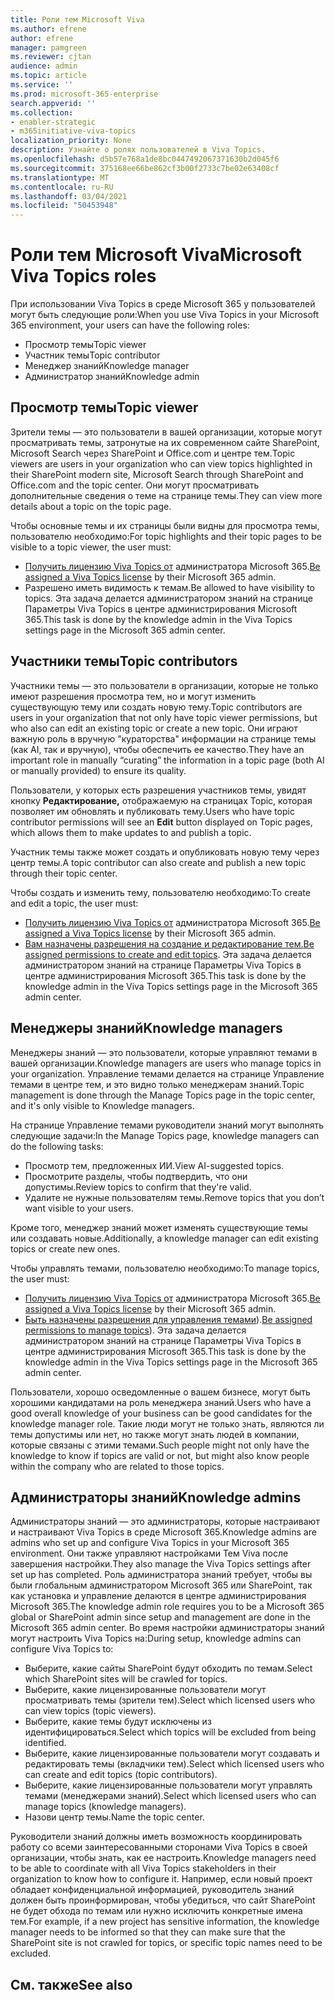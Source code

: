 ```yaml
---
title: Роли тем Microsoft Viva
ms.author: efrene
author: efrene
manager: pamgreen
ms.reviewer: cjtan
audience: admin
ms.topic: article
ms.service: ''
ms.prod: microsoft-365-enterprise
search.appverid: ''
ms.collection:
- enabler-strategic
- m365initiative-viva-topics
localization_priority: None
description: Узнайте о ролях пользователей в Viva Topics.
ms.openlocfilehash: d5b57e768a1de8bc0447492067371630b2d045f6
ms.sourcegitcommit: 375168ee66be862cf3b00f2733c7be02e63408cf
ms.translationtype: MT
ms.contentlocale: ru-RU
ms.lasthandoff: 03/04/2021
ms.locfileid: "50453948"
---
```

# <a name="microsoft-viva-topics-roles"></a><span data-ttu-id="ef1d1-103">Роли тем Microsoft Viva</span><span class="sxs-lookup"><span data-stu-id="ef1d1-103">Microsoft Viva Topics roles</span></span> 

<span data-ttu-id="ef1d1-104">При использовании Viva Topics в среде Microsoft 365 у пользователей могут быть следующие роли:</span><span class="sxs-lookup"><span data-stu-id="ef1d1-104">When you use Viva Topics in your Microsoft 365 environment, your users can have the following roles:</span></span>
-   <span data-ttu-id="ef1d1-105">Просмотр темы</span><span class="sxs-lookup"><span data-stu-id="ef1d1-105">Topic viewer</span></span>
-   <span data-ttu-id="ef1d1-106">Участник темы</span><span class="sxs-lookup"><span data-stu-id="ef1d1-106">Topic contributor</span></span>
-   <span data-ttu-id="ef1d1-107">Менеджер знаний</span><span class="sxs-lookup"><span data-stu-id="ef1d1-107">Knowledge manager</span></span>
-   <span data-ttu-id="ef1d1-108">Администратор знаний</span><span class="sxs-lookup"><span data-stu-id="ef1d1-108">Knowledge admin</span></span>

## <a name="topic-viewer"></a><span data-ttu-id="ef1d1-109">Просмотр темы</span><span class="sxs-lookup"><span data-stu-id="ef1d1-109">Topic viewer</span></span>

<span data-ttu-id="ef1d1-110">Зрители темы — это пользователи в вашей организации, которые могут просматривать темы, затронутые на их современном сайте SharePoint, Microsoft Search через SharePoint и Office.com и центре тем.</span><span class="sxs-lookup"><span data-stu-id="ef1d1-110">Topic viewers are users in your organization who can view topics highlighted in their SharePoint modern site, Microsoft Search through SharePoint and Office.com and the topic center.</span></span> <span data-ttu-id="ef1d1-111">Они могут просматривать дополнительные сведения о теме на странице темы.</span><span class="sxs-lookup"><span data-stu-id="ef1d1-111">They can view more details about a topic on the topic page.</span></span> 

<span data-ttu-id="ef1d1-112">Чтобы основные темы и их страницы были видны для просмотра темы, пользователю необходимо:</span><span class="sxs-lookup"><span data-stu-id="ef1d1-112">For topic highlights and their topic pages to be visible to a topic viewer, the user must:</span></span>
-   <span data-ttu-id="ef1d1-113">[Получить лицензию Viva Topics от](https://docs.microsoft.com/microsoft-365/knowledge/set-up-topic-experiences#assign-licenses) администратора Microsoft 365.</span><span class="sxs-lookup"><span data-stu-id="ef1d1-113">[Be assigned a Viva Topics license](https://docs.microsoft.com/microsoft-365/knowledge/set-up-topic-experiences#assign-licenses) by their Microsoft 365 admin.</span></span>
-   <span data-ttu-id="ef1d1-114">Разрешено иметь видимость к темам.</span><span class="sxs-lookup"><span data-stu-id="ef1d1-114">Be allowed to have visibility to topics.</span></span> <span data-ttu-id="ef1d1-115">Эта задача делается администратором знаний на странице Параметры Viva Topics в центре администрирования Microsoft 365.</span><span class="sxs-lookup"><span data-stu-id="ef1d1-115">This task is done by the knowledge admin in the Viva Topics settings page in the Microsoft 365 admin center.</span></span>


## <a name="topic-contributors"></a><span data-ttu-id="ef1d1-116">Участники темы</span><span class="sxs-lookup"><span data-stu-id="ef1d1-116">Topic contributors</span></span>

<span data-ttu-id="ef1d1-117">Участники темы — это пользователи в организации, которые не только имеют разрешения просмотра тем, но и могут изменить существующую тему или создать новую тему.</span><span class="sxs-lookup"><span data-stu-id="ef1d1-117">Topic contributors are users in your organization that not only have topic viewer permissions, but who also can edit an existing topic or create a new topic.</span></span> <span data-ttu-id="ef1d1-118">Они играют важную роль в вручную "кураторства" информации на странице темы (как AI, так и вручную), чтобы обеспечить ее качество.</span><span class="sxs-lookup"><span data-stu-id="ef1d1-118">They have an important role in manually “curating” the information in a topic page (both AI or manually provided) to ensure its quality.</span></span>

<span data-ttu-id="ef1d1-119">Пользователи, у которых есть разрешения участников темы, увидят кнопку **Редактирование,** отображаемую на страницах Topic, которая позволяет им обновлять и публиковать тему.</span><span class="sxs-lookup"><span data-stu-id="ef1d1-119">Users who have topic contributor permissions will see an **Edit** button displayed on Topic pages, which allows them to make updates to and publish a topic.</span></span>

<span data-ttu-id="ef1d1-120">Участник темы также может создать и опубликовать новую тему через центр темы.</span><span class="sxs-lookup"><span data-stu-id="ef1d1-120">A topic contributor can also create and publish a new topic through their topic center.</span></span>

<span data-ttu-id="ef1d1-121">Чтобы создать и изменить тему, пользователю необходимо:</span><span class="sxs-lookup"><span data-stu-id="ef1d1-121">To create and edit a topic, the user must:</span></span>

-   <span data-ttu-id="ef1d1-122">[Получить лицензию Viva Topics от](https://docs.microsoft.com/microsoft-365/knowledge/set-up-topic-experiences#assign-licenses) администратора Microsoft 365.</span><span class="sxs-lookup"><span data-stu-id="ef1d1-122">[Be assigned a Viva Topics license](https://docs.microsoft.com/microsoft-365/knowledge/set-up-topic-experiences#assign-licenses) by their Microsoft 365 admin.</span></span>
-   <span data-ttu-id="ef1d1-123">[Вам назначены разрешения на создание и редактирование тем.](https://docs.microsoft.com/microsoft-365/knowledge/topic-experiences-user-permissions#change-who-has-permissions-to-do-tasks-on-the-topic-center)</span><span class="sxs-lookup"><span data-stu-id="ef1d1-123">[Be assigned permissions to create and edit topics](https://docs.microsoft.com/microsoft-365/knowledge/topic-experiences-user-permissions#change-who-has-permissions-to-do-tasks-on-the-topic-center).</span></span> <span data-ttu-id="ef1d1-124">Эта задача делается администратором знаний на странице Параметры Viva Topics в центре администрирования Microsoft 365.</span><span class="sxs-lookup"><span data-stu-id="ef1d1-124">This task is done by the knowledge admin in the Viva Topics settings page in the Microsoft 365 admin center.</span></span>

## <a name="knowledge-managers"></a><span data-ttu-id="ef1d1-125">Менеджеры знаний</span><span class="sxs-lookup"><span data-stu-id="ef1d1-125">Knowledge managers</span></span>

<span data-ttu-id="ef1d1-126">Менеджеры знаний — это пользователи, которые управляют темами в вашей организации.</span><span class="sxs-lookup"><span data-stu-id="ef1d1-126">Knowledge managers are users who manage topics in your organization.</span></span>  <span data-ttu-id="ef1d1-127">Управление темами делается на странице Управление темами в центре тем, и это видно только менеджерам знаний.</span><span class="sxs-lookup"><span data-stu-id="ef1d1-127">Topic management is done through the Manage Topics page in the topic center, and it's only visible to Knowledge managers.</span></span>

<span data-ttu-id="ef1d1-128">На странице Управление темами руководители знаний могут выполнять следующие задачи:</span><span class="sxs-lookup"><span data-stu-id="ef1d1-128">In the Manage Topics page, knowledge managers can do the following tasks:</span></span>
-   <span data-ttu-id="ef1d1-129">Просмотр тем, предложенных ИИ.</span><span class="sxs-lookup"><span data-stu-id="ef1d1-129">View AI-suggested topics.</span></span>
-   <span data-ttu-id="ef1d1-130">Просмотрите разделы, чтобы подтвердить, что они допустимы.</span><span class="sxs-lookup"><span data-stu-id="ef1d1-130">Review topics to confirm that they're valid.</span></span>
-   <span data-ttu-id="ef1d1-131">Удалите не нужные пользователям темы.</span><span class="sxs-lookup"><span data-stu-id="ef1d1-131">Remove topics that you don’t want visible to your users.</span></span>

<span data-ttu-id="ef1d1-132">Кроме того, менеджер знаний может изменять существующие темы или создавать новые.</span><span class="sxs-lookup"><span data-stu-id="ef1d1-132">Additionally, a knowledge manager can edit existing topics or create new ones.</span></span>

<span data-ttu-id="ef1d1-133">Чтобы управлять темами, пользователю необходимо:</span><span class="sxs-lookup"><span data-stu-id="ef1d1-133">To manage topics, the user must:</span></span>
-   <span data-ttu-id="ef1d1-134">[Получить лицензию Viva Topics от](https://docs.microsoft.com/microsoft-365/knowledge/set-up-topic-experiences#assign-licenses) администратора Microsoft 365.</span><span class="sxs-lookup"><span data-stu-id="ef1d1-134">[Be assigned a Viva Topics license](https://docs.microsoft.com/microsoft-365/knowledge/set-up-topic-experiences#assign-licenses) by their Microsoft 365 admin.</span></span>
-   <span data-ttu-id="ef1d1-135">[Быть назначены разрешения для управления темами](https://docs.microsoft.com/microsoft-365/knowledge/topic-experiences-user-permissions#change-who-has-permissions-to-do-tasks-on-the-topic-center)).</span><span class="sxs-lookup"><span data-stu-id="ef1d1-135">[Be assigned permissions to manage topics](https://docs.microsoft.com/microsoft-365/knowledge/topic-experiences-user-permissions#change-who-has-permissions-to-do-tasks-on-the-topic-center)).</span></span> <span data-ttu-id="ef1d1-136">Эта задача делается администратором знаний на странице Параметры Viva Topics в центре администрирования Microsoft 365.</span><span class="sxs-lookup"><span data-stu-id="ef1d1-136">This task is done by the knowledge admin in the Viva Topics settings page in the Microsoft 365 admin center.</span></span>

<span data-ttu-id="ef1d1-137">Пользователи, хорошо осведомленные о вашем бизнесе, могут быть хорошими кандидатами на роль менеджера знаний.</span><span class="sxs-lookup"><span data-stu-id="ef1d1-137">Users who have a good overall knowledge of your business can be good candidates for the knowledge manager role.</span></span> <span data-ttu-id="ef1d1-138">Такие люди могут не только знать, являются ли темы допустимы или нет, но также могут знать людей в компании, которые связаны с этими темами.</span><span class="sxs-lookup"><span data-stu-id="ef1d1-138">Such people might not only have the knowledge to know if topics are valid or not, but might also know people within the company who are related to those topics.</span></span>


## <a name="knowledge-admins"></a><span data-ttu-id="ef1d1-139">Администраторы знаний</span><span class="sxs-lookup"><span data-stu-id="ef1d1-139">Knowledge admins</span></span>

<span data-ttu-id="ef1d1-140">Администраторы знаний — это администраторы, которые настраивают и настраивают Viva Topics в среде Microsoft 365.</span><span class="sxs-lookup"><span data-stu-id="ef1d1-140">Knowledge admins are admins who set up and configure Viva Topics in your Microsoft 365 environment.</span></span> <span data-ttu-id="ef1d1-141">Они также управляют настройками Тем Viva после завершения настройки.</span><span class="sxs-lookup"><span data-stu-id="ef1d1-141">They also manage the Viva Topics settings after set up has completed.</span></span> <span data-ttu-id="ef1d1-142">Роль администратора знаний требует, чтобы вы были глобальным администратором Microsoft 365 или SharePoint, так как установка и управление делаются в центре администрирования Microsoft 365.</span><span class="sxs-lookup"><span data-stu-id="ef1d1-142">The knowledge admin role requires you to be a Microsoft 365 global or SharePoint admin since setup and management are done in the Microsoft 365 admin center.</span></span>
<span data-ttu-id="ef1d1-143">Во время настройки администраторы знаний могут настроить Viva Topics на:</span><span class="sxs-lookup"><span data-stu-id="ef1d1-143">During setup, knowledge admins can configure Viva Topics to:</span></span>

-   <span data-ttu-id="ef1d1-144">Выберите, какие сайты SharePoint будут обходить по темам.</span><span class="sxs-lookup"><span data-stu-id="ef1d1-144">Select which SharePoint sites will be crawled for topics.</span></span>
-   <span data-ttu-id="ef1d1-145">Выберите, какие лицензированные пользователи могут просматривать темы (зрители тем).</span><span class="sxs-lookup"><span data-stu-id="ef1d1-145">Select which licensed users who can view topics (topic viewers).</span></span>
-   <span data-ttu-id="ef1d1-146">Выберите, какие темы будут исключены из идентифицироваться.</span><span class="sxs-lookup"><span data-stu-id="ef1d1-146">Select which topics will be excluded from being identified.</span></span>
-   <span data-ttu-id="ef1d1-147">Выберите, какие лицензированные пользователи могут создавать и редактировать темы (вкладчики тем).</span><span class="sxs-lookup"><span data-stu-id="ef1d1-147">Select which licensed users who can create and edit topics (topic contributors).</span></span>
-   <span data-ttu-id="ef1d1-148">Выберите, какие лицензированные пользователи могут управлять темами (менеджерами знаний).</span><span class="sxs-lookup"><span data-stu-id="ef1d1-148">Select which licensed users who can manage topics (knowledge managers).</span></span>
-   <span data-ttu-id="ef1d1-149">Назови центр темы.</span><span class="sxs-lookup"><span data-stu-id="ef1d1-149">Name the topic center.</span></span>

<span data-ttu-id="ef1d1-150">Руководители знаний должны иметь возможность координировать работу со всеми заинтересованными сторонами Viva Topics в своей организации, чтобы знать, как ее настроить.</span><span class="sxs-lookup"><span data-stu-id="ef1d1-150">Knowledge managers need to be able to coordinate with all Viva Topics stakeholders in their organization to know how to configure it.</span></span> <span data-ttu-id="ef1d1-151">Например, если новый проект обладает конфиденциальной информацией, руководитель знаний должен быть проинформирован, чтобы убедиться, что сайт SharePoint не будет обхода по темам или нужно исключить конкретные имена тем.</span><span class="sxs-lookup"><span data-stu-id="ef1d1-151">For example, if a new project has sensitive information, the knowledge manager needs to be informed so that they can make sure that the SharePoint site is not crawled for topics, or specific topic names need to be excluded.</span></span>


## <a name="see-also"></a><span data-ttu-id="ef1d1-152">См. также</span><span class="sxs-lookup"><span data-stu-id="ef1d1-152">See also</span></span>

